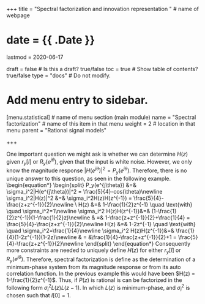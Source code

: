 +++
title = "Spectral factorization and innovation representation "         # name of webpage

# date = {{ .Date }}
lastmod = 2020-06-17

draft = false  # Is this a draft? true/false
toc = true  # Show table of contents? true/false
type = "docs"  # Do not modify.

# Add menu entry to sidebar.

[menu.statistical]                       # name of menu section (main module)
  name = "Spectral factorization"        # name of this item in that menu
  weight = 2                           # location in that menu
  parent = "Rational signal models"

+++

One important question we might ask is whether we can determine $H(z)$ given $r_y[l]$ or $R_y(e^{j\theta})$, given that the input is white noise. However, we only know the magnitude response $|H(e^{j\theta})|^2=P_y(e^{j\theta})$. Therefore, there is no unique answer to this question, as seen in the following example.
\begin{equation*}
\begin{split}
    P_y(e^{j\theta}) &=& \sigma_i^2|H(e^{j\theta})|^2 = \frac{5}{4}-cos(\theta)\newline
    \sigma_i^2|H(z)|^2 &=& \sigma_i^2H(z)H(z^{-1}) = \frac{5}{4}-\frac{z+z^{-1}}{2}\newline
    \\
    H(z) &=& 1-\frac{1}{2}z^{-1} \quad \text{with} \quad \sigma_i^2=1\newline
    \sigma_i^2 H(z)H(z^{-1})&=& (1-\frac{1}{2}z^{-1})(1-\frac{1}{2}z)\newline
    & =& 1-\frac{z+z^{-1}}{2}+\frac{1}{4} = \frac{5}{4}-\frac{z+z^{-1}}{2}\newline
    H(z) &=& 1-2z^{-1} \quad \text{with} \quad \sigma_i^2=\frac{1}{4}\newline
    \sigma_i^2 H(z)H(z^{-1})&=& \frac{1}{4}(1-2z^{-1})(1-2z)\newline
    & = &\frac{1}{4}-\frac{z+z^{-1}}{2}+1 = \frac{5}{4}-\frac{z+z^{-1}}{2}\newline
\end{split}
\end{equation*}
Consequently more constraints are needed to uniquely define $H(z)$ for either $r_y[l]$ or $R_y(e^{j\theta})$. Therefore, spectral factorization is define as the determination of a minimum-phase system from its magnitude response or from its auto correlation function. In the previous example this would have been $H(z) = 1-\frac{1}{2}z^{-1}$.
Thus, if $P(z)$ is rational is can be factorized in the following form $\sigma_i^2 L(z)L(z-1)$. In which $L(z)$ is minimum-phase, and $\sigma^2_i$ is chosen such that $l[0]=1$.
